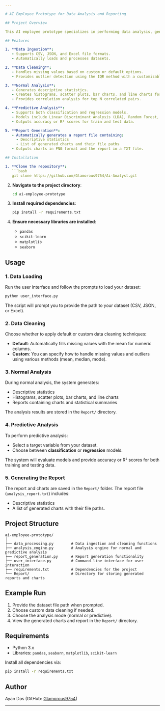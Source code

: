 ```yaml
---

# AI Employee Prototype for Data Analysis and Reporting

## Project Overview

This AI employee prototype specializes in performing data analysis, generating visual reports, and offering predictive insights based on the provided datasets. The project is designed to handle both normal and predictive analysis through various statistical and machine learning techniques.

## Features

1. **Data Ingestion**:
   - Supports CSV, JSON, and Excel file formats.
   - Automatically loads and processes datasets.

2. **Data Cleaning**:
   - Handles missing values based on custom or default options.
   - Provides outlier detection using the IQR method with a customizable multiplier.

3. **Normal Analysis**:
   - Generates descriptive statistics.
   - Creates histograms, scatter plots, bar charts, and line charts for data visualization.
   - Provides correlation analysis for top N correlated pairs.

4. **Predictive Analysis**:
   - Supports both classification and regression models.
   - Models include Linear Discriminant Analysis (LDA), Random Forest, and Linear Regression.
   - Outputs accuracy or R² scores for train and test data.

5. **Report Generation**:
   - Automatically generates a report file containing:
     - Descriptive statistics
     - List of generated charts and their file paths
   - Outputs charts in PNG format and the report in a TXT file.

## Installation

1. **Clone the repository**:
   ```bash
   git clone https://github.com/Glamorous9754/Ai-Analyst.git
   ```
   
2. **Navigate to the project directory**:
   ```bash
   cd ai-employee-prototype
   ```

3. **Install required dependencies**:
   ```bash
   pip install -r requirements.txt
   ```

4. **Ensure necessary libraries are installed**:
   - `pandas`
   - `scikit-learn`
   - `matplotlib`
   - `seaborn`

## Usage

### 1. Data Loading

Run the user interface and follow the prompts to load your dataset:

```bash
python user_interface.py
```

The script will prompt you to provide the path to your dataset (CSV, JSON, or Excel).

### 2. Data Cleaning

Choose whether to apply default or custom data cleaning techniques:
- **Default**: Automatically fills missing values with the mean for numeric columns.
- **Custom**: You can specify how to handle missing values and outliers using various methods (mean, median, mode).

### 3. Normal Analysis

During normal analysis, the system generates:
- Descriptive statistics
- Histograms, scatter plots, bar charts, and line charts
- Reports containing charts and statistical summaries

The analysis results are stored in the `Report/` directory.

### 4. Predictive Analysis

To perform predictive analysis:
- Select a target variable from your dataset.
- Choose between **classification** or **regression** models.

The system will evaluate models and provide accuracy or R² scores for both training and testing data.

### 5. Generating the Report

The report and charts are saved in the `Report/` folder. The report file (`analysis_report.txt`) includes:
- Descriptive statistics
- A list of generated charts with their file paths.

## Project Structure

```plaintext
ai-employee-prototype/
│
├── data_processing.py        # Data ingestion and cleaning functions
├── analysis_engine.py        # Analysis engine for normal and predictive analysis
├── report_generation.py      # Report generation functionality
├── user_interface.py         # Command-line interface for user interaction
├── requirements.txt          # Dependencies for the project
└── Report/                   # Directory for storing generated reports and charts
```

## Example Run

1. Provide the dataset file path when prompted.
2. Choose custom data cleaning if needed.
3. Choose the analysis mode (normal or predictive).
4. View the generated charts and report in the `Report/` directory.

## Requirements

- Python 3.x
- Libraries: `pandas`, `seaborn`, `matplotlib`, `scikit-learn`

Install all dependencies via:

```bash
pip install -r requirements.txt
```

## Author

Ayan Das (GitHub: [Glamorous9754](https://github.com/Glamorous9754))

---
```

